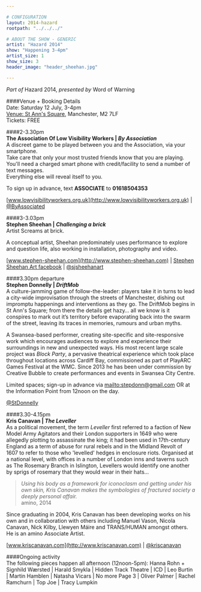 ```yaml
---

# CONFIGURATION
layout: 2014-hazard
rootpath: "../../../"

# ABOUT THE SHOW - GENERIC
artist: "Hazard 2014"
show: "Happening 3-4pm"
artist_size: 1
show_size: 3
header_image: "header_sheehan.jpg"

---
```

*Part of* Hazard 2014, *presented by* Word of Warning       
     
####Venue + Booking Details        
Date: Saturday 12 July, 3-4pm       
[Venue: St Ann's Square](http://bit.ly/1wrGmvW), Manchester, M2 7LF      
Tickets: FREE    
         
####2-3.30pm             
**The Association Of Low Visibility Workers | *By Association***               
A discreet game to be played between you and the Association, via your smartphone.    
Take care that only your most trusted friends know that you are playing.    
You'll need a charged smart phone with credit/facility to send a number of text messages.    
Everything else will reveal itself to you.    
          
To sign up in advance, text **ASSOCIATE** to **01618504353**    
              
[www.lowvisibilityworkers.org.uk](http://www.lowvisibilityworkers.org.uk) | [@ByAssociated](http://twitter.com/ByAssociated)            
               
####3-3.03pm               
**Stephen Sheehan | *Challenging a brick***             
Artist Screams at brick.            
            
A conceptual artist, Sheehan predominately uses performance to explore and question life, also working in installation, photography and video.                 
              
[www.stephen-sheehan.com](http://www.stephen-sheehan.com) | [Stephen Sheehan Art facebook](http://www.facebook.com/StephenSheehanArt) | [@sjsheehanart](http://twitter.com/sjsheehanart)              
              
####3.30pm departure                
**Stephen Donnelly | *DriftMob***               
A culture-jamming game of follow-the-leader: players take it in turns to lead a city-wide improvisation through the streets of Manchester, dishing out impromptu happenings and interventions as they go. The DriftMob begins in St Ann's Square; from there the details get hazy… all we know is it conspires to mark out it’s territory before evaporating back into the swarm of the street, leaving its traces in memories, rumours and urban myths.                 
                
A Swansea-based performer, creating site-specific and site-responsive work which encourages audiences to explore and experience their surroundings in new and unexpected ways. His most recent large scale project was *Block Party*, a pervasive theatrical experience which took place throughout locations across Cardiff Bay, commissioned as part of PlayARC Games Festival at the WMC. Since 2013 he has been under commission by Creative Bubble to create performances and events in Swansea City Centre.           

Limited spaces; sign-up in advance via <mailto:stepdonn@gmail.com> OR at the Information Point from 12noon on the day.      
                
[@StDonnelly](http://twitter.com/StDonnelly)           
               
####3.30-4.15pm              
**Kris Canavan | *The Leveller***                
As a political movement, the term *Leveller* first referred to a faction of New Model Army Agitators and their London supporters in 1649 who were allegedly plotting to assassinate the king; it had been used in 17th-century England as a term of abuse for rural rebels and in the Midland Revolt of 1607 to refer to those who 'levelled' hedges in enclosure riots. Organised at a national level, with offices in a number of London inns and taverns such as The Rosemary Branch in Islington, Levellers would identify one another by sprigs of rosemary that they would wear in their hats...              
            
>*Using his body as a framework for iconoclasm and getting under his own skin, Kris Canavan makes the symbologies of fractured society a deeply personal affair.*<br>amino, 2014                
               
Since graduating in 2004, Kris Canavan has been developing works on his own and in collaboration with others including Manuel Vason, Nicola Canavan, Nick Kilby, Llewyen Máire and TRANS/HUMAN amongst others. He is an amino Associate Artist.          
                
[www.kriscanavan.com](http://www.kriscanavan.com) | [@kriscanavan](http://twitter.com/kriscanavan)               
                 
####Ongoing activity               
The following pieces happen all afternoon (12noon-5pm): Hanna Rohn + Signhild Wærsted | Harald Smykla | Hidden Track Theatre | ICD | Leo Burtin | Martin Hamblen | Natasha Vicars | No more Page 3 | Oliver Palmer | Rachel Ramchurn | Top Joe | Tracy Lumpkin
